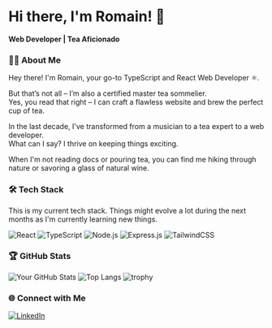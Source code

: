 # Hi there, I'm Romain! 👋
**Web Developer | Tea Aficionado**
### 🧑‍💻 About Me
Hey there! I'm Romain, your go-to TypeScript and React Web Developer ⚛️.  

But that’s not all – I’m also a certified master tea sommelier.  
Yes, you read that right – I can craft a flawless website and brew the perfect cup of tea.  

In the last decade, I've transformed from a musician to a tea expert to a web developer.  
What can I say? I thrive on keeping things exciting.  

When I'm not reading docs or pouring tea, you can find me hiking through nature or savoring a glass of natural wine.

### 🛠️ Tech Stack
This is my current tech stack. Things might evolve a lot during the next months as I'm currently learning new things.  

![React](https://img.shields.io/badge/React-20232A?style=for-the-badge&logo=react&logoColor=white) 
![TypeScript](https://img.shields.io/badge/TypeScript-007ACC?style=for-the-badge&logo=typescript&logoColor=white) 
![Node.js](https://img.shields.io/badge/Node.js-339933?style=for-the-badge&logo=nodedotjs&logoColor=white) 
![Express.js](https://img.shields.io/badge/Express.js-000000?style=for-the-badge&logo=express&logoColor=white) 
![TailwindCSS](https://img.shields.io/badge/TailwindCSS-38B2AC?style=for-the-badge&logo=tailwind-css&logoColor=white)  

### 🏆 GitHub Stats
![Your GitHub Stats](https://github-readme-stats.vercel.app/api?username=Mokalbari&show_icons=true&theme=dracula)
![Top Langs](https://github-readme-stats.vercel.app/api/top-langs/?username=Mokalbari&layout=donut&theme=dracula)
![trophy](https://github-profile-trophy.vercel.app/?username=Mokalbari&theme=dracula)

### 🌐 Connect with Me
[![LinkedIn](https://img.shields.io/badge/LinkedIn-0077B5?style=for-the-badge&logo=linkedin&logoColor=white)](https://linkedin.com/in/romain-hoarau-alastor)
